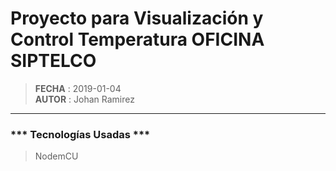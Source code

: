 # Proyecto para Visualización y Control Temperatura OFICINA SIPTELCO
> **FECHA**   : 2019-01-04  
> **AUTOR**   : Johan Ramirez  
***

### *** Tecnologías Usadas ***
> NodemCU


